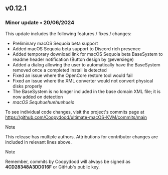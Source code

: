 ## v0.12.1

### Minor update • 20/06/2024

This update includes the following features / fixes / changes:

- Preliminary macOS Sequoia beta support
- Added macOS Sequoia beta support to Discord rich presence
- Added temporary download link for macOS Sequoia beta BaseSystem to readme header notification (Button design by @eversiege)
- Added a dialog allowing the user to automatically have the BaseSystem removed once a completed install is detected
- Fixed an issue where the OpenCore restore tool would fail
- Fixed an issue where the XML converter would not convert physical disks properly
- The BaseSystem is no longer included in the base domain XML file; it is now added on detection
- *macOS Sequhuehuehuehueio*

To see individual code changes, visit the project's commits page at <https://github.com/Coopydood/ultimate-macOS-KVM/commits/main>

> [!NOTE]
> This release has multiple authors. Attributions for contributor changes are included in relevant lines above.

> [!NOTE]
> Remember, commits by Coopydood will always be signed as **4CD28348A3DD016F** or GitHub's public key.
